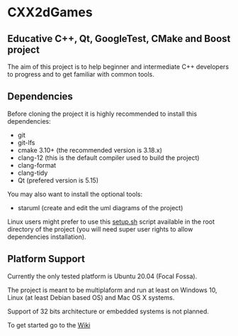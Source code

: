 # CXX2dGames
## Educative C++, Qt, GoogleTest, CMake and Boost project

The aim of this project is to help beginner and intermediate C++ developers to progress and to get familiar with common tools.

## Dependencies

Before cloning the project it is highly recommended to install this dependencies:

- git
- git-lfs
- cmake 3.10+ (the recommended version is 3.18.x)
- clang-12 (this is the default compiler used to build the project)
- clang-format
- clang-tidy
- Qt (prefered version is 5.15)

You may also want to install the optional tools:
- staruml (create and edit the uml diagrams of the project)

Linux users might prefer to use this [setup.sh](https://raw.githubusercontent.com/FanatikDevelopment/CXX2dGames/master/setup.sh) script available in the root directory of the project (you will need super user rights to allow dependencies installation).

## Platform Support

Currently the only tested platform is Ubuntu 20.04 (Focal Fossa).

The project is meant to be multiplaform and run at least on Windows 10, Linux (at least Debian based OS) and Mac OS X systems.

Support of 32 bits architecture or embedded systems is not planned.

To get started go to the [Wiki](https://github.com/FanatikDevelopment/CXX2dGames/wiki)
